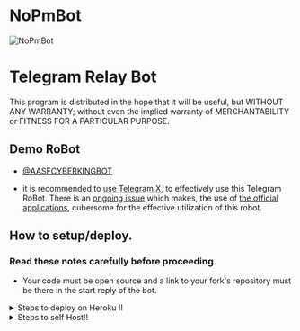 # NoPmBot
![NoPmBot](https://telegra.ph/file/f4500e171c32d9ce353ce.jpg)


# Telegram Relay Bot




This program is distributed in the hope that it will be useful, but WITHOUT ANY WARRANTY; without even the implied warranty of MERCHANTABILITY or FITNESS FOR A PARTICULAR PURPOSE.



## Demo RoBot

- [@AASFCYBERKINGBOT](https://telegram.dog/AASFCYBERKINGBOT)

- it is recommended to [use Telegram X](https://telegram.dog/UseTGx/15), to effectively use this Telegram RoBot. 
There is an [ongoing issue](https://github.com/SpEcHiDe/NoPMsBot/issues/4) which makes, the use of [the official applications](https://telegram.dog/apps), cubersome for the effective utilization of this robot.

## How to setup/deploy.

### Read these notes carefully before proceeding 
 - Your code must be open source and a link to your fork's repository must be there in the start reply of the bot.

<details>
  <summary>Steps to deploy on Heroku !!</summary>

```
Fill in all the details, Deploy!
Now go to https://dashboard.heroku.com/apps/(app-name)/resources ( Replace (app-name) with your app name )
REMEMBER: Turn on worker dyno (Don't worry It's free :D) & Webhook
Now send the bot /start, If it doesn't respond go to https://dashboard.heroku.com/apps/(app-name)/settings and remove webhook and port.
```

  [![Deploy](https://www.herokucdn.com/deploy/button.svg)](https://heroku.com/deploy?template=https://github.com/AASFCYBERKING/NoPmBot.git)

</details>  
<details>
  <summary>Steps to self Host!! </summary>

## Credits, and Thanks to

* [Lovely Boy](https://t.me/Horimaya) - For Making Worst Readme.md I Ever Seen
* [Dan Tès](https://telegram.dog/haskell) for his [Pyrogram Library](https://github.com/pyrogram/pyrogram)
